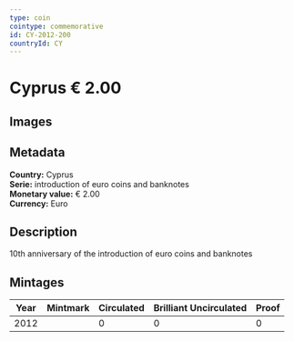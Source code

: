 ```yaml
---
type: coin
cointype: commemorative
id: CY-2012-200
countryId: CY
---
```


# Cyprus € 2.00

## Images


## Metadata

**Country:** Cyprus\
**Serie:** introduction of euro coins and banknotes\
**Monetary value:** € 2.00\
**Currency:** Euro

## Description
10th anniversary of the introduction of euro coins and banknotes

## Mintages

| Year | Mintmark | Circulated | Brilliant Uncirculated | Proof |
| ---- | -------- | ---------- | ---------------------- | ----- |
| 2012 |  | 0| 0 | 0 |
